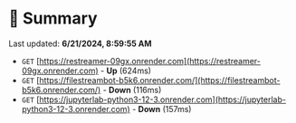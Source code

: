 # 📖 Summary
Last updated: **6/21/2024, 8:59:55 AM**

- `GET` [https://restreamer-09gx.onrender.com](https://restreamer-09gx.onrender.com) - **Up** (624ms)
- `GET` [https://filestreambot-b5k6.onrender.com/](https://filestreambot-b5k6.onrender.com/) - **Down** (116ms)
- `GET` [https://jupyterlab-python3-12-3.onrender.com](https://jupyterlab-python3-12-3.onrender.com) - **Down** (157ms)
